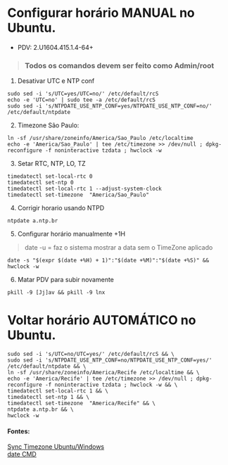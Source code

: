 # Configurar horário MANUAL no Ubuntu.  
- PDV: 2.U1604.415.1.4-64+

> ### **Todos os comandos devem ser feito como Admin/root**
1) Desativar UTC e NTP conf  

```
sudo sed -i 's/UTC=yes/UTC=no/' /etc/default/rcS
echo -e 'UTC=no' | sudo tee -a /etc/default/rcS
sudo sed -i 's/NTPDATE_USE_NTP_CONF=yes/NTPDATE_USE_NTP_CONF=no/' /etc/default/ntpdate
```

2) Timezone São Paulo:  

```
ln -sf /usr/share/zoneinfo/America/Sao_Paulo /etc/localtime
echo -e 'America/Sao_Paulo' | tee /etc/timezone >> /dev/null ; dpkg-reconfigure -f noninteractive tzdata ; hwclock -w
```

3) Setar RTC, NTP, LO, TZ  

```
timedatectl set-local-rtc 0
timedatectl set-ntp 0
timedatectl set-local-rtc 1 --adjust-system-clock
timedatectl set-timezone  "America/Sao_Paulo"
```

4) Corrigir horario usando NTPD  

```
ntpdate a.ntp.br
```

5) Configurar horário manualmente +1H  
> date -u = faz o sistema mostrar a data sem o TimeZone aplicado  

```
date -s "$(expr $(date +%H) + 1)":"$(date +%M)":"$(date +%S)" && hwclock -w
```

6) Matar PDV para subir novamente  

```
pkill -9 [Jj]av && pkill -9 lnx
```
# Voltar horário AUTOMÁTICO no Ubuntu.

```
sudo sed -i 's/UTC=no/UTC=yes/' /etc/default/rcS && \
sudo sed -i 's/NTPDATE_USE_NTP_CONF=no/NTPDATE_USE_NTP_CONF=yes/' /etc/default/ntpdate && \
ln -sf /usr/share/zoneinfo/America/Recife /etc/localtime && \
echo -e 'America/Recife' | tee /etc/timezone >> /dev/null ; dpkg-reconfigure -f noninteractive tzdata ; hwclock -w && \
timedatectl set-local-rtc 1 && \
timedatectl set-ntp 1 && \
timedatectl set-timezone  "America/Recife" && \
ntpdate a.ntp.br && \
hwclock -w
```

#### Fontes:  
[Sync Timezone Ubuntu/Windows](https://www.edivaldobrito.com.br/como-corrigir-diferencas-de-tempo-entre-o-ubuntu-e-o-windows-em-sistema-com-dual-boot/)  
[date CMD](https://paulosantanna.com/2017/03/01/configuracoes-de-data-e-hora-via-terminal-no-linux/)  
